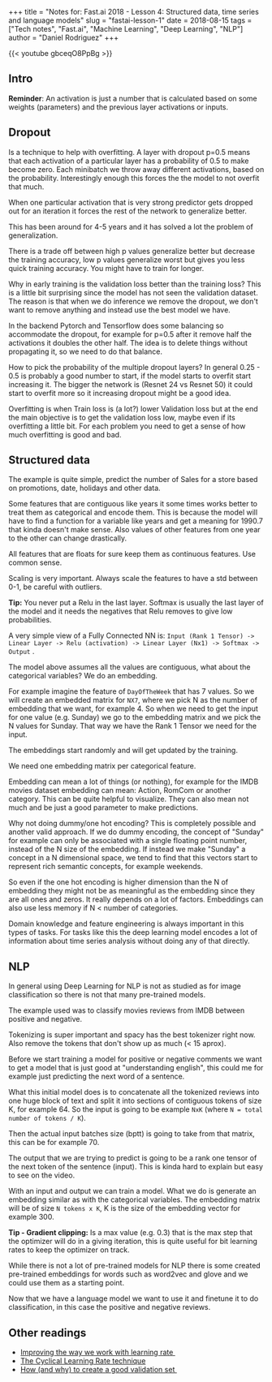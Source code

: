 +++
title = "Notes for: Fast.ai 2018 - Lesson 4: Structured data, time series and language models"
slug = "fastai-lesson-1"
date = 2018-08-15
tags = ["Tech notes", "Fast.ai", "Machine Learning", "Deep Learning", "NLP"]
author = "Daniel Rodriguez"
+++

{{< youtube gbceqO8PpBg >}}

## Intro

**Reminder**: An activation is just a number that is calculated based on some weights (parameters) and the previous layer activations or inputs.

## Dropout

Is a technique to help with overfitting. A layer with dropout p=0.5 means that each activation of a particular layer has a probability of 0.5 to make become zero. Each minibatch we throw away different activations, based on the probability. Interestingly enough this forces the the model to not overfit that much.

When one particular activation that is very strong predictor gets dropped out for an iteration it forces the rest of the network to generalize better.

This has been around for 4-5 years and it has solved a lot the problem of generalization.

There is a trade off between high p values generalize better but decrease the training accuracy, low p values generalize worst but gives you less quick training accuracy. You might have to train for longer.

Why in early training is the validation loss better than the training loss? This is a little bit surprising since the model has not seen the validation dataset. The reason is that when we do inference we remove the dropout, we don't want to remove anything and instead use the best model we have.

In the backend Pytorch and Tensorflow does some balancing so accommodate the dropout, for example for p=0.5 after it remove half the activations it doubles the other half. The idea is to delete things without propagating it, so we need to do that balance.

How to pick the probability of the multiple dropout layers? In general 0.25 - 0.5 is probably a good number to start, if the model starts to overfit start increasing it. The bigger the network is (Resnet 24 vs Resnet 50) it could start to overfit more so it increasing dropout might be a good idea. 

Overfitting is when Train loss is (a lot?) lower Validation loss but at the end the main objective is to get the validation loss low, maybe even if its overfitting a little bit. For each problem you need to get a sense of how much overfitting is good and bad.

## Structured data

The example is quite simple, predict the number of Sales for a store based on promotions, date, holidays and other data.

Some features that are contiguous like years it some times works better to treat them as categorical and encode them. This is because the model will have to find a function for a variable like years and get a meaning for 1990.7 that kinda doesn't make sense. Also values of other features from one year to the  other can change drastically.

All features that are floats for sure keep them as continuous features. Use common sense.

Scaling is very important. Always scale the features to have a std between 0-1, be careful with outliers.

**Tip:** You never put a Relu in the last layer. Softmax is usually the last layer of the model and it needs the negatives that Relu removes to give low probabilities.

A very simple view of a Fully Connected NN is: `Input (Rank 1 Tensor) -> Linear Layer -> Relu (activation) -> Linear Layer (Nx1) -> Softmax -> Output` .

The model above assumes all the values are contiguous, what about the categorical variables? We do an embedding.

For example imagine the feature of `DayOfTheWeek` that has 7 values. So we will create an embedded matrix for `NX7`, where we pick N as the number of embedding that we want, for example 4. So when we need to get the input for one value (e.g. Sunday) we go to the embedding matrix and we pick the N values for Sunday. That way we have the Rank 1 Tensor we need for the input.

The embeddings start randomly and will get updated by the training.

We need one embedding matrix per categorical feature.

Embedding can mean a lot of things (or nothing), for example for the IMDB movies dataset embedding can mean: Action, RomCom or another category. This can be quite helpful to visualize. They can also mean not much and be just a good parameter to make predictions.

Why not doing dummy/one hot encoding? This is completely possible and another valid approach. If we do dummy encoding, the concept of "Sunday" for example can only be associated with a single floating point number, instead of the N size of the embedding. If instead we make "Sunday" a concept in a N dimensional space, we tend to find that this vectors start to represent rich semantic concepts, for example weekends.

So even if the one hot encoding is higher dimension than the N of embedding they might not be as meaningful as the embedding since they are all ones and zeros. It really depends on a lot of factors. Embeddings can also use less memory if N \< number of categories.

Domain knowledge and feature engineering is always important in this types of tasks. For tasks like this the deep learning model encodes a lot of information about time series analysis without doing any of that directly.

## NLP

In general using Deep Learning for NLP is not as studied as for image classification so there is not that many pre-trained models.

The example used was to classify movies reviews from IMDB between positive and negative.

Tokenizing is super important and spacy has the best tokenizer right now. Also remove the tokens that don't show up as much (\< 15 aprox).

Before we start training a model for positive or negative comments we want to get a model that is just good at "understanding english", this could me for example just predicting the next word of a sentence.

What this initial model does is to concatenate all the tokenized reviews into one huge block of text and split it into sections of contiguous tokens of size K, for example 64. So the input is going to be  example `NxK` (where `N = total number of tokens / K`).

Then the actual input batches size (bptt) is going to take from that matrix, this can be for example 70. 

The output that we are trying to predict is going to be a rank one tensor of the next token of the sentence (input). This is kinda hard to explain but easy to see on the video.

With an input and output we can train a model. What we do is generate an embedding similar as with the categorical variables. The embedding matrix will be of size `N tokens x K`, K is the size of the embedding vector for example 300.

**Tip - Gradient clipping:** Is a max value (e.g. 0.3) that is the max step that the optimizer will do in a giving iteration, this is quite useful for bit learning rates to keep the optimizer on track.

While there is not a lot of pre-trained models for NLP there is some created pre-trained embeddings for words such as word2vec and glove and we could use them as a starting point.

Now that we have a language model we want to use it and finetune it to do classification, in this case the positive and negative reviews.

## Other readings

- [Improving the way we work with learning rate ](https://techburst.io/improving-the-way-we-work-with-learning-rate-5e99554f163b)
- [The Cyclical Learning Rate technique](http://teleported.in/posts/cyclic-learning-rate/)
- [How (and why) to create a good validation set ](http://www.fast.ai/2017/11/13/validation-sets/)
